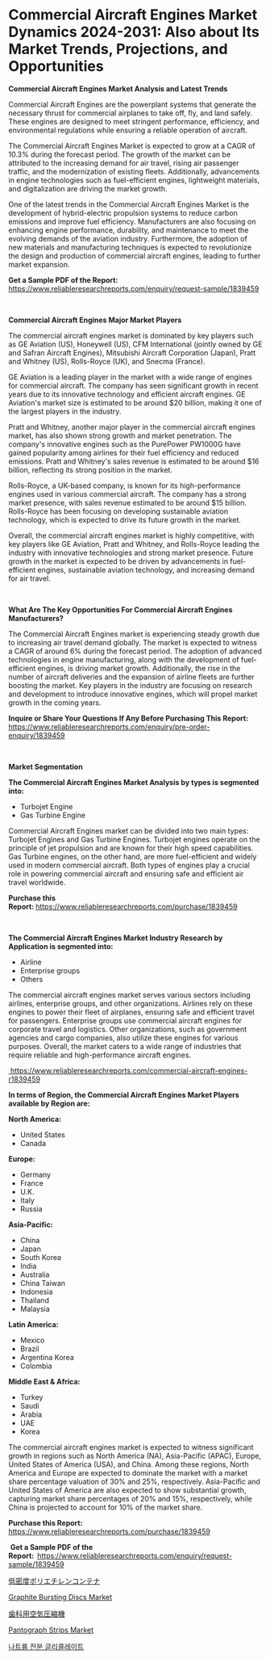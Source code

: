 <p><h1>Commercial Aircraft Engines Market Dynamics 2024-2031: Also about Its Market Trends, Projections, and Opportunities</h1></p><p><strong>Commercial Aircraft Engines Market Analysis and Latest Trends</strong></p>
<p><p>Commercial Aircraft Engines are the powerplant systems that generate the necessary thrust for commercial airplanes to take off, fly, and land safely. These engines are designed to meet stringent performance, efficiency, and environmental regulations while ensuring a reliable operation of aircraft. </p><p>The Commercial Aircraft Engines Market is expected to grow at a CAGR of 10.3% during the forecast period. The growth of the market can be attributed to the increasing demand for air travel, rising air passenger traffic, and the modernization of existing fleets. Additionally, advancements in engine technologies such as fuel-efficient engines, lightweight materials, and digitalization are driving the market growth.</p><p>One of the latest trends in the Commercial Aircraft Engines Market is the development of hybrid-electric propulsion systems to reduce carbon emissions and improve fuel efficiency. Manufacturers are also focusing on enhancing engine performance, durability, and maintenance to meet the evolving demands of the aviation industry. Furthermore, the adoption of new materials and manufacturing techniques is expected to revolutionize the design and production of commercial aircraft engines, leading to further market expansion.</p></p>
<p><strong>Get a Sample PDF of the Report:&nbsp;</strong> <a href="https://www.reliableresearchreports.com/enquiry/request-sample/1839459">https://www.reliableresearchreports.com/enquiry/request-sample/1839459</a></p>
<p>&nbsp;</p>
<p><strong>Commercial Aircraft Engines Major Market Players</strong></p>
<p><p>The commercial aircraft engines market is dominated by key players such as GE Aviation (US), Honeywell (US), CFM International (jointly owned by GE and Safran Aircraft Engines), Mitsubishi Aircraft Corporation (Japan), Pratt and Whitney (US), Rolls-Royce (UK), and Snecma (France).</p><p>GE Aviation is a leading player in the market with a wide range of engines for commercial aircraft. The company has seen significant growth in recent years due to its innovative technology and efficient aircraft engines. GE Aviation's market size is estimated to be around $20 billion, making it one of the largest players in the industry.</p><p>Pratt and Whitney, another major player in the commercial aircraft engines market, has also shown strong growth and market penetration. The company's innovative engines such as the PurePower PW1000G have gained popularity among airlines for their fuel efficiency and reduced emissions. Pratt and Whitney's sales revenue is estimated to be around $16 billion, reflecting its strong position in the market.</p><p>Rolls-Royce, a UK-based company, is known for its high-performance engines used in various commercial aircraft. The company has a strong market presence, with sales revenue estimated to be around $15 billion. Rolls-Royce has been focusing on developing sustainable aviation technology, which is expected to drive its future growth in the market.</p><p>Overall, the commercial aircraft engines market is highly competitive, with key players like GE Aviation, Pratt and Whitney, and Rolls-Royce leading the industry with innovative technologies and strong market presence. Future growth in the market is expected to be driven by advancements in fuel-efficient engines, sustainable aviation technology, and increasing demand for air travel.</p></p>
<p>&nbsp;</p>
<p><strong>What Are The Key Opportunities For Commercial Aircraft Engines Manufacturers?</strong></p>
<p><p>The Commercial Aircraft Engines market is experiencing steady growth due to increasing air travel demand globally. The market is expected to witness a CAGR of around 6% during the forecast period. The adoption of advanced technologies in engine manufacturing, along with the development of fuel-efficient engines, is driving market growth. Additionally, the rise in the number of aircraft deliveries and the expansion of airline fleets are further boosting the market. Key players in the industry are focusing on research and development to introduce innovative engines, which will propel market growth in the coming years.</p></p>
<p><strong>Inquire or Share Your Questions If Any Before Purchasing This Report:</strong> <a href="https://www.reliableresearchreports.com/enquiry/pre-order-enquiry/1839459">https://www.reliableresearchreports.com/enquiry/pre-order-enquiry/1839459</a></p>
<p>&nbsp;</p>
<p><strong>Market Segmentation</strong></p>
<p><strong>The Commercial Aircraft Engines Market Analysis by types is segmented into:</strong></p>
<p><ul><li>Turbojet Engine</li><li>Gas Turbine Engine</li></ul></p>
<p><p>Commercial Aircraft Engines market can be divided into two main types: Turbojet Engines and Gas Turbine Engines. Turbojet engines operate on the principle of jet propulsion and are known for their high speed capabilities. Gas Turbine engines, on the other hand, are more fuel-efficient and widely used in modern commercial aircraft. Both types of engines play a crucial role in powering commercial aircraft and ensuring safe and efficient air travel worldwide.</p></p>
<p><strong>Purchase this Report:&nbsp;</strong><a href="https://www.reliableresearchreports.com/purchase/1839459">https://www.reliableresearchreports.com/purchase/1839459</a></p>
<p>&nbsp;</p>
<p><strong>The Commercial Aircraft Engines Market Industry Research by Application is segmented into:</strong></p>
<p><ul><li>Airline</li><li>Enterprise groups</li><li>Others</li></ul></p>
<p><p>The commercial aircraft engines market serves various sectors including airlines, enterprise groups, and other organizations. Airlines rely on these engines to power their fleet of airplanes, ensuring safe and efficient travel for passengers. Enterprise groups use commercial aircraft engines for corporate travel and logistics. Other organizations, such as government agencies and cargo companies, also utilize these engines for various purposes. Overall, the market caters to a wide range of industries that require reliable and high-performance aircraft engines.</p></p>
<p><a href="https://www.reliableresearchreports.com/commercial-aircraft-engines-r1839459">&nbsp;https://www.reliableresearchreports.com/commercial-aircraft-engines-r1839459</a></p>
<p><strong>In terms of Region, the Commercial Aircraft Engines Market Players available by Region are:</strong></p>
<p>
    <p> <strong> North America: </strong>
        <ul>
            <li>United States</li>
            <li>Canada</li>
        </ul>
        </p> 
    <p> <strong> Europe: </strong>
        <ul>
            <li>Germany</li>
            <li>France</li>
            <li>U.K.</li>
            <li>Italy</li>
            <li>Russia</li>
        </ul>
        </p> 
    <p> <strong> Asia-Pacific: </strong>
        <ul>
            <li>China</li>
            <li>Japan</li>
            <li>South Korea</li>
            <li>India</li>
            <li>Australia</li>
            <li>China Taiwan</li>
            <li>Indonesia</li>
            <li>Thailand</li>
            <li>Malaysia</li>
        </ul>
        </p> 
    <p> <strong> Latin America: </strong>
        <ul>
            <li>Mexico</li>
            <li>Brazil</li>
            <li>Argentina Korea</li>
            <li>Colombia</li>
        </ul>
        </p> 
    <p> <strong> Middle East & Africa: </strong>
        <ul>
            <li>Turkey</li>
            <li>Saudi</li>
            <li>Arabia</li>
            <li>UAE</li>
            <li>Korea</li>
        </ul>
    </p>
    </p>
<p><p>The commercial aircraft engines market is expected to witness significant growth in regions such as North America (NA), Asia-Pacific (APAC), Europe, United States of America (USA), and China. Among these regions, North America and Europe are expected to dominate the market with a market share percentage valuation of 30% and 25%, respectively. Asia-Pacific and United States of America are also expected to show substantial growth, capturing market share percentages of 20% and 15%, respectively, while China is projected to account for 10% of the market share.</p></p>
<p><strong>Purchase this Report: </strong><a href="https://www.reliableresearchreports.com/purchase/1839459">https://www.reliableresearchreports.com/purchase/1839459</a></p>
<p>&nbsp;<strong>Get a Sample PDF of the Report:&nbsp;&nbsp;</strong><a href="https://www.reliableresearchreports.com/enquiry/request-sample/1839459">https://www.reliableresearchreports.com/enquiry/request-sample/1839459</a></p>
<p><strong></strong></p>
<p><p><a href="https://github.com/marbadji/Market-Research-Report-List-1/blob/main/198306131765.md">低密度ポリエチレンコンテナ</a></p><p><a href="https://github.com/josesg55/Market-Research-Report-List-2/blob/main/graphite-bursting-discs-market.md">Graphite Bursting Discs Market</a></p><p><a href="https://github.com/KaydenJohns1964/Market-Research-Report-List-1/blob/main/501146731766.md">歯科用空気圧縮機</a></p><p><a href="https://github.com/mancsybtousav/Market-Research-Report-List-2/blob/main/pantograph-strips-market.md">Pantograph Strips Market</a></p><p><a href="https://medium.com/@karenburke2009/%EB%82%98%ED%8A%B8%EB%A5%A8%EC%A0%84%EB%B6%84%EA%B8%80%EB%A6%AC%EC%BD%9C%EB%A0%88%EC%9D%B4%ED%8A%B8-%EC%8B%9C%EC%9E%A5-%EC%A0%90%EC%9C%A0%EC%9C%A8-%EB%B3%80%ED%99%94-%EB%B0%8F-%EC%8B%9C%EC%9E%A5-%EC%84%B1%EC%9E%A5-%ED%8A%B8%EB%A0%8C%EB%93%9C-2024-2031-fbfeeec649da">나트륨 전분 글리콜레이트</a></p></p>